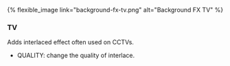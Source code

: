 {% flexible_image link="background-fx-tv.png" alt="Background FX TV" %}

### TV
Adds interlaced effect often used on CCTVs.

* QUALITY: change the quality of interlace.
